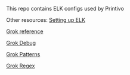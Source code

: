 This repo contains ELK configs used by Printivo

Other resources:
[Setting up ELK](https://www.digitalocean.com/community/tutorials/how-to-install-elasticsearch-logstash-and-kibana-elk-stack-on-ubuntu-14-04)

[Grok reference](https://www.elastic.co/guide/en/logstash/current/plugins-filters-grok.html)

[Grok Debug](http://grokdebug.herokuapp.com/)

[Grok Patterns](https://github.com/elastic/logstash/blob/v1.4.0/patterns/grok-patterns)

[Grok Regex](https://github.com/kkos/oniguruma/blob/master/doc/RE)

